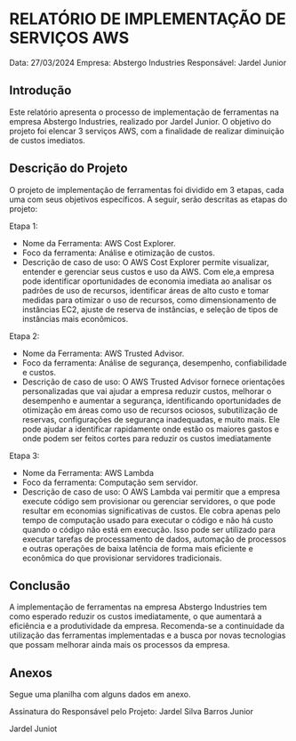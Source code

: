 # RELATÓRIO DE IMPLEMENTAÇÃO DE SERVIÇOS AWS

Data: 27/03/2024
Empresa: Abstergo Industries 
Responsável: Jardel Junior

## Introdução
Este relatório apresenta o processo de implementação de ferramentas na empresa Abstergo Industries, realizado por Jardel Junior. O objetivo do projeto foi elencar 3 serviços AWS, com a finalidade de realizar diminuição de custos imediatos.

## Descrição do Projeto
O projeto de implementação de ferramentas foi dividido em 3 etapas, cada uma com seus objetivos específicos. A seguir, serão descritas as etapas do projeto:

Etapa 1: 
- Nome da Ferramenta: AWS Cost Explorer.
- Foco da ferramenta: Análise e otimização de custos.
- Descrição de caso de uso: O AWS Cost Explorer permite visualizar, entender e gerenciar seus custos e uso da AWS. Com ele,a empresa pode identificar oportunidades de economia imediata ao analisar os padrões de uso de recursos, identificar áreas de alto custo e tomar medidas para otimizar o uso de recursos, como dimensionamento de instâncias EC2, ajuste de reserva de instâncias, e seleção de tipos de instâncias mais econômicos.

Etapa 2: 
- Nome da Ferramenta: AWS Trusted Advisor.
- Foco da ferramenta: Análise de segurança, desempenho, confiabilidade e custos.
- Descrição de caso de uso: O AWS Trusted Advisor fornece orientações personalizadas que vai ajudar a empresa reduzir custos, melhorar o desempenho e aumentar a segurança, identificando oportunidades de otimização em áreas como uso de recursos ociosos, subutilização de reservas, configurações de segurança inadequadas, e muito mais. Ele pode ajudar a identificar rapidamente onde estão os maiores gastos e onde podem ser feitos cortes para reduzir os custos imediatamente

Etapa 3: 
- Nome da Ferramenta: AWS Lambda
- Foco da ferramenta: Computação sem servidor.
- Descrição de caso de uso: O AWS Lambda vai permitir que a empresa execute código sem provisionar ou gerenciar servidores, o que pode resultar em economias significativas de custos. Ele cobra apenas pelo tempo de computação usado para executar o código e não há custo quando o código não está em execução. Isso pode ser utilizado para executar tarefas de processamento de dados, automação de processos e outras operações de baixa latência de forma mais eficiente e econômica do que provisionar servidores tradicionais.



## Conclusão
A implementação de ferramentas na empresa Abstergo Industries tem como esperado reduzir os custos imediatamente, o que aumentará a eficiência e a produtividade da empresa. Recomenda-se a continuidade da utilização das ferramentas implementadas e a busca por novas tecnologias que possam melhorar ainda mais os processos da empresa.

## Anexos

Segue uma planilha com alguns dados em anexo.

Assinatura do Responsável pelo Projeto: Jardel Silva Barros Junior

Jardel Juniot